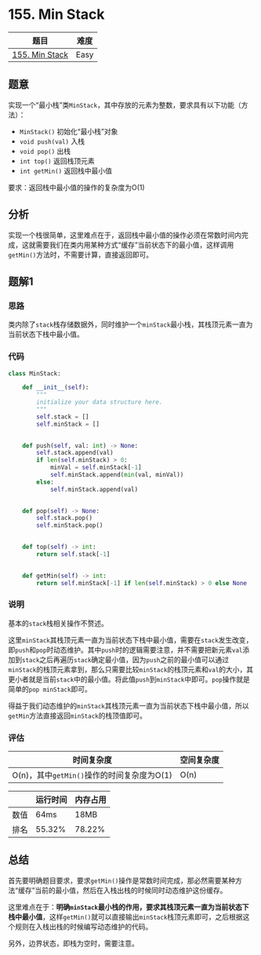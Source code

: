 # 155. Min Stack

| 题目 | 难度 |
| ---- | ---- |
| [155. Min Stack](https://leetcode.com/problems/min-stack/) | Easy |

## 题意

实现一个“最小栈”类`MinStack`，其中存放的元素为整数，要求具有以下功能（方法）：

- `MinStack()` 初始化“最小栈”对象
- `void push(val)` 入栈
- `void pop()` 出栈
- `int top()` 返回栈顶元素
- `int getMin()` 返回栈中最小值

要求：返回栈中最小值的操作的复杂度为O(1)

## 分析

实现一个栈很简单，这里难点在于，返回栈中最小值的操作必须在常数时间内完成，这就需要我们在类内用某种方式“缓存”当前状态下的最小值，这样调用`getMin()`方法时，不需要计算，直接返回即可。

## 题解1

### 思路

类内除了`stack`栈存储数据外，同时维护一个`minStack`最小栈，其栈顶元素一直为当前状态下栈中最小值。

### 代码

```python
class MinStack:

    def __init__(self):
        """
        initialize your data structure here.
        """
        self.stack = []
        self.minStack = []
        

    def push(self, val: int) -> None:
        self.stack.append(val)
        if len(self.minStack) > 0:
            minVal = self.minStack[-1]
            self.minStack.append(min(val, minVal))
        else:
            self.minStack.append(val)
        

    def pop(self) -> None:
        self.stack.pop()
        self.minStack.pop()
        

    def top(self) -> int:
        return self.stack[-1]
        

    def getMin(self) -> int:
        return self.minStack[-1] if len(self.minStack) > 0 else None
```

### 说明

基本的`stack`栈相关操作不赘述。

这里`minStack`其栈顶元素一直为当前状态下栈中最小值，需要在`stack`发生改变，即`push`和`pop`时动态维护。其中`push`时的逻辑需要注意，并不需要把新元素`val`添加到`stack`之后再遍历`stack`确定最小值，因为`push`之前的最小值可以通过`minStack`的栈顶元素拿到，那么只需要比较`minStack`的栈顶元素和`val`的大小，其更小者就是当前`stack`中的最小值。将此值`push`到`minStack`中即可。`pop`操作就是简单的`pop minStack`即可。

得益于我们动态维护的`minStack`其栈顶元素一直为当前状态下栈中最小值，所以`getMin`方法直接返回`minStack`的栈顶值即可。

### 评估

| 时间复杂度 | 空间复杂度 |
| ---- | ---- |
| O(n)，其中`getMin()`操作的时间复杂度为O(1) | O(n) |

| | 运行时间 | 内存占用 |
| ---- | ---- | ---- |
| 数值 | 64ms | 18MB |
| 排名 | 55.32% | 78.22% |

## 总结

首先要明确题目要求，要求`getMin()`操作是常数时间完成，那必然需要某种方法“缓存”当前的最小值，然后在入栈出栈的时候同时动态维护这份缓存。

这里难点在于：**明确`minStack`最小栈的作用，要求其栈顶元素一直为当前状态下栈中最小值**，这样`getMin()`就可以直接输出`minStack`栈顶元素即可，之后根据这个规则在入栈出栈的时候编写动态维护的代码。

另外，边界状态，即栈为空时，需要注意。

